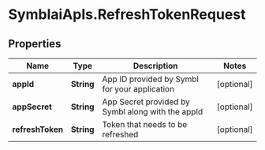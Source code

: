 # SymblaiApIs.RefreshTokenRequest

## Properties
Name | Type | Description | Notes
------------ | ------------- | ------------- | -------------
**appId** | **String** | App ID provided by Symbl for your application | [optional] 
**appSecret** | **String** | App Secret provided by Symbl along with the appId | [optional] 
**refreshToken** | **String** | Token that needs to be refreshed | [optional] 


